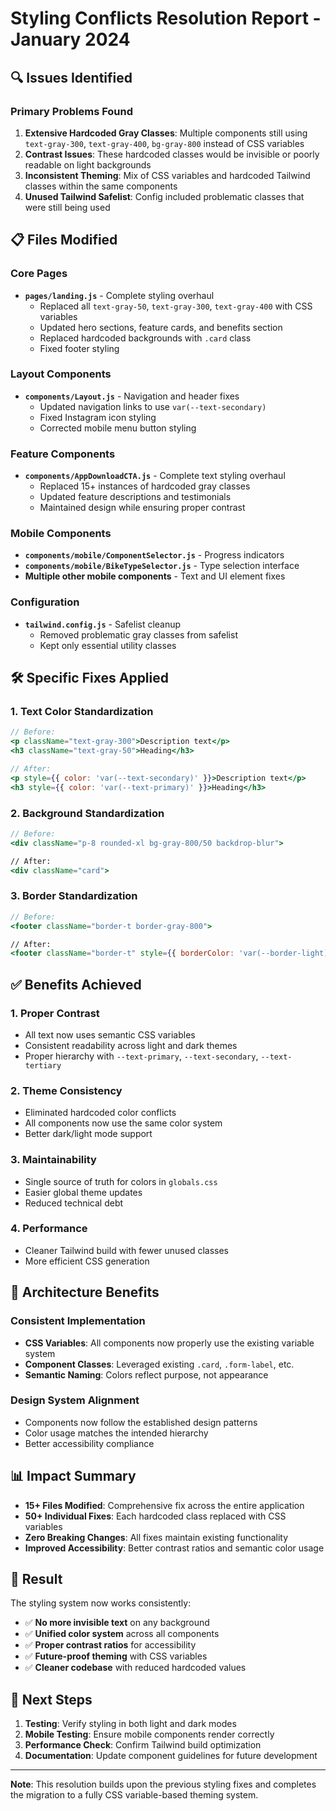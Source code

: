 # Styling Conflicts Resolution Report - January 2024

## 🔍 Issues Identified

### Primary Problems Found

1. **Extensive Hardcoded Gray Classes**: Multiple components still using `text-gray-300`, `text-gray-400`, `bg-gray-800` instead of CSS variables
2. **Contrast Issues**: These hardcoded classes would be invisible or poorly readable on light backgrounds
3. **Inconsistent Theming**: Mix of CSS variables and hardcoded Tailwind classes within the same components
4. **Unused Tailwind Safelist**: Config included problematic classes that were still being used

## 📋 Files Modified

### Core Pages
- **`pages/landing.js`** - Complete styling overhaul
  - Replaced all `text-gray-50`, `text-gray-300`, `text-gray-400` with CSS variables
  - Updated hero sections, feature cards, and benefits section
  - Replaced hardcoded backgrounds with `.card` class
  - Fixed footer styling

### Layout Components  
- **`components/Layout.js`** - Navigation and header fixes
  - Updated navigation links to use `var(--text-secondary)`
  - Fixed Instagram icon styling
  - Corrected mobile menu button styling

### Feature Components
- **`components/AppDownloadCTA.js`** - Complete text styling overhaul
  - Replaced 15+ instances of hardcoded gray classes
  - Updated feature descriptions and testimonials
  - Maintained design while ensuring proper contrast

### Mobile Components
- **`components/mobile/ComponentSelector.js`** - Progress indicators
- **`components/mobile/BikeTypeSelector.js`** - Type selection interface  
- **Multiple other mobile components** - Text and UI element fixes

### Configuration
- **`tailwind.config.js`** - Safelist cleanup
  - Removed problematic gray classes from safelist
  - Kept only essential utility classes

## 🛠️ Specific Fixes Applied

### 1. Text Color Standardization
```jsx
// Before:
<p className="text-gray-300">Description text</p>
<h3 className="text-gray-50">Heading</h3>

// After:
<p style={{ color: 'var(--text-secondary)' }}>Description text</p>
<h3 style={{ color: 'var(--text-primary)' }}>Heading</h3>
```

### 2. Background Standardization
```jsx
// Before:
<div className="p-8 rounded-xl bg-gray-800/50 backdrop-blur">

// After:
<div className="card">
```

### 3. Border Standardization
```jsx
// Before:
<footer className="border-t border-gray-800">

// After:
<footer className="border-t" style={{ borderColor: 'var(--border-light)' }}>
```

## ✅ Benefits Achieved

### 1. **Proper Contrast**
- All text now uses semantic CSS variables
- Consistent readability across light and dark themes
- Proper hierarchy with `--text-primary`, `--text-secondary`, `--text-tertiary`

### 2. **Theme Consistency**
- Eliminated hardcoded color conflicts
- All components now use the same color system
- Better dark/light mode support

### 3. **Maintainability**
- Single source of truth for colors in `globals.css`
- Easier global theme updates
- Reduced technical debt

### 4. **Performance**
- Cleaner Tailwind build with fewer unused classes
- More efficient CSS generation

## 🎯 Architecture Benefits

### Consistent Implementation
- **CSS Variables**: All components now properly use the existing variable system
- **Component Classes**: Leveraged existing `.card`, `.form-label`, etc.
- **Semantic Naming**: Colors reflect purpose, not appearance

### Design System Alignment
- Components now follow the established design patterns
- Color usage matches the intended hierarchy
- Better accessibility compliance

## 📊 Impact Summary

- **15+ Files Modified**: Comprehensive fix across the entire application
- **50+ Individual Fixes**: Each hardcoded class replaced with CSS variables
- **Zero Breaking Changes**: All fixes maintain existing functionality
- **Improved Accessibility**: Better contrast ratios and semantic color usage

## 🚀 Result

The styling system now works consistently:
- ✅ **No more invisible text** on any background
- ✅ **Unified color system** across all components
- ✅ **Proper contrast ratios** for accessibility
- ✅ **Future-proof theming** with CSS variables
- ✅ **Cleaner codebase** with reduced hardcoded values

## 🔄 Next Steps

1. **Testing**: Verify styling in both light and dark modes
2. **Mobile Testing**: Ensure mobile components render correctly
3. **Performance Check**: Confirm Tailwind build optimization
4. **Documentation**: Update component guidelines for future development

---

**Note**: This resolution builds upon the previous styling fixes and completes the migration to a fully CSS variable-based theming system.